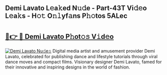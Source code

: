 ## Demi Lavato L𝚎a𝚔ed N𝚞𝚍e - Part-43T Vi𝚍𝚎o L𝚎a𝚔s - H𝚘𝚝 O𝚗𝚕yf𝚊ns P𝚑𝚘tos 5ALec

# <h2><a href="http://kf0w0u.oniu.top/?m=Demi+Lavato">🔗👉 🔴 Demi Lavato P𝚑ot𝚘𝚜 V𝚒d𝚎o</a></h2>

[![Demi Lavato Nu𝚍e𝚜](https://i.imgur.com/0qMVB7G.gif)](http://kf0w0u.oniu.top/?m=Demi+Lavato)
Digital media artist and amusement provider Demi Lavato, celebrated for publishing dance and lifestyle tutorials through viral dance moves and compact films. Visionary designer Demi Lavato, famed for their innovative and inspiring designs in the world of fashion.  
